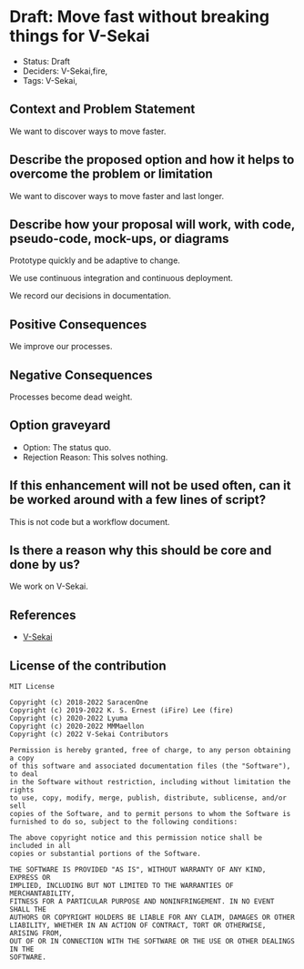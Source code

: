 # Draft: Move fast without breaking things for V-Sekai

- Status: Draft <!-- draft | proposed | rejected | accepted | deprecated | superseded by -->
- Deciders: V-Sekai,fire,
- Tags: V-Sekai,

## Context and Problem Statement

We want to discover ways to move faster.

## Describe the proposed option and how it helps to overcome the problem or limitation

We want to discover ways to move faster and last longer.

## Describe how your proposal will work, with code, pseudo-code, mock-ups, or diagrams

Prototype quickly and be adaptive to change.

We use continuous integration and continuous deployment.

We record our decisions in documentation.

## Positive Consequences <!-- improvement of quality attribute satisfaction, follow-up decisions required -->

We improve our processes.

## Negative Consequences <!-- compromising quality attribute, follow-up decisions required -->

Processes become dead weight.

## Option graveyard

- Option: The status quo. <!-- List the proposed options no longer open for consideration. -->
- Rejection Reason: This solves nothing. <!-- List the reasons for the rejection: (the bad traits) -->

## If this enhancement will not be used often, can it be worked around with a few lines of script?

This is not code but a workflow document.

## Is there a reason why this should be core and done by us?

We work on V-Sekai.

## References

- [V-Sekai](https://v-sekai.org/)

## License of the contribution

```
MIT License

Copyright (c) 2018-2022 SaracenOne
Copyright (c) 2019-2022 K. S. Ernest (iFire) Lee (fire)
Copyright (c) 2020-2022 Lyuma
Copyright (c) 2020-2022 MMMaellon
Copyright (c) 2022 V-Sekai Contributors

Permission is hereby granted, free of charge, to any person obtaining a copy
of this software and associated documentation files (the "Software"), to deal
in the Software without restriction, including without limitation the rights
to use, copy, modify, merge, publish, distribute, sublicense, and/or sell
copies of the Software, and to permit persons to whom the Software is
furnished to do so, subject to the following conditions:

The above copyright notice and this permission notice shall be included in all
copies or substantial portions of the Software.

THE SOFTWARE IS PROVIDED "AS IS", WITHOUT WARRANTY OF ANY KIND, EXPRESS OR
IMPLIED, INCLUDING BUT NOT LIMITED TO THE WARRANTIES OF MERCHANTABILITY,
FITNESS FOR A PARTICULAR PURPOSE AND NONINFRINGEMENT. IN NO EVENT SHALL THE
AUTHORS OR COPYRIGHT HOLDERS BE LIABLE FOR ANY CLAIM, DAMAGES OR OTHER
LIABILITY, WHETHER IN AN ACTION OF CONTRACT, TORT OR OTHERWISE, ARISING FROM,
OUT OF OR IN CONNECTION WITH THE SOFTWARE OR THE USE OR OTHER DEALINGS IN THE
SOFTWARE.
```
